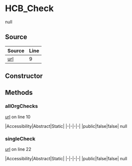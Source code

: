 # HCB_Check

null
## Source
|Source|Line|
|-|-|
|[url](https://github.com/devramsean0/hcb.js/blob/77295be/src/api_endpoints/checks.ts#L9)|9|
## Constructor
## Methods
### allOrgChecks
[url](https://github.com/devramsean0/hcb.js/blob/77295be/src/api_endpoints/checks.ts#L10) on line 10  

|Accessibility|Abstract|Static|
|-|-|-|-|
|public|false|false|
null

### singleCheck
[url](https://github.com/devramsean0/hcb.js/blob/77295be/src/api_endpoints/checks.ts#L22) on line 22  

|Accessibility|Abstract|Static|
|-|-|-|-|
|public|false|false|
null
